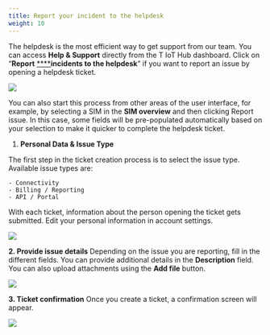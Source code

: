 ```yaml
---
title: Report your incident to the helpdesk
weight: 10
---
```

The helpdesk is the most efficient way to get support from our team. 
You can access **Help & Support** directly from the T IoT Hub dashboard. Click on “**Report** [****](https://myiot-r.com/ufe/support)**incidents to the helpdesk**” if you want to report an issue by opening a helpdesk ticket.

![](https://paper-attachments.dropboxusercontent.com/s_4B05D6E49B322D84741A6AD541EBD30BF039EF6842F54FEA7787408B53B3D1EC_1687171168595_Report+incident.png)


You can also start this process from other areas of the user interface, for example, by selecting a SIM in the **SIM overview** and then clicking Report issue.
In this case, some fields will be pre-populated automatically based on your selection to make it quicker to complete the helpdesk ticket.


1. **Personal Data & Issue Type**

The first step in the ticket creation process is to select the issue type.
Available issue types are:

    - Connectivity
    - Billing / Reporting
    - API / Portal

With each ticket, information about the person opening the ticket gets submitted. Edit your personal information in account settings.

![](https://paper-attachments.dropboxusercontent.com/s_85FB18F371660E36A7CDC4A52EFC9F362B73A78126C5D7CA0CC53C4B2A2F610F_1685700320482_Create+support+ticket.png)


**2. Provide issue details**
Depending on the issue you are reporting, fill in the different fields. You can provide additional details in the **Description** field.
You can also upload attachments using the **Add file** button.

![](https://paper-attachments.dropboxusercontent.com/s_85FB18F371660E36A7CDC4A52EFC9F362B73A78126C5D7CA0CC53C4B2A2F610F_1685700539408_Support+Details.png)


**3. Ticket confirmation**
Once you create a ticket, a confirmation screen will appear.

![](https://paper-attachments.dropboxusercontent.com/s_85FB18F371660E36A7CDC4A52EFC9F362B73A78126C5D7CA0CC53C4B2A2F610F_1685700594831_Confirmation+support+ticket.png)


